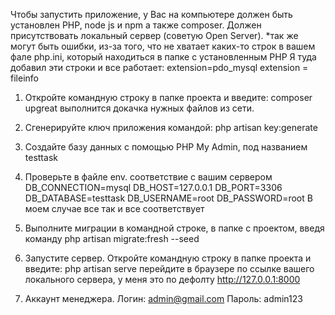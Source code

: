 Чтобы запустить приложение, у Вас на компьютере должен быть установлен PHP, node js и npm
а также composer. Должен присутствовать локальный сервер (советую Open Server).
*так же могут быть ошибки, из-за того, что не хватает каких-то строк в вашем
фале php.ini, который находиться в папке с установленным PHP
Я туда добавил эти строки и все работает:
extension=pdo_mysql
extension = fileinfo
1. Откройте командную строку в папке проекта и введите: composer upgreat
выполнится докачка нужных файлов из сети.
2. Сгенерируйте ключ приложения командой: php artisan key:generate
3. Создайте базу данных с помощью PHP My Admin, под названием testtask
4. Проверьте в файле env. соответствие с вашим сервером
DB_CONNECTION=mysql
DB_HOST=127.0.0.1
DB_PORT=3306
DB_DATABASE=testtask
DB_USERNAME=root
DB_PASSWORD=root
В моем случае все так и все соответствует

5. Выполните миграции в командной строке, в папке с проектом, введя команду
php artisan migrate:fresh --seed
6. Запустите сервер. Откройте командную строку в папке проекта и введите:
php artisan serve
перейдите в браузере по ссылке вашего локального сервера,
у меня это по дефолту  http://127.0.0.1:8000
7. Аккаунт менеджера. Логин: admin@gmail.com
Пароль: admin123
